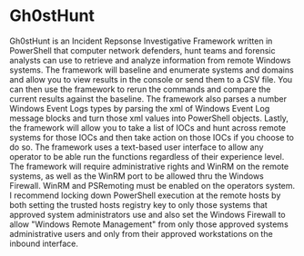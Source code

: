 # Gh0stHunt
Gh0stHunt is an Incident Repsonse Investigative Framework written in PowerShell that computer network defenders, hunt teams and forensic analysts can use to retrieve and analyze information from remote Windows systems. The framework will baseline and enumerate systems and domains and allow you to view results in the console or send them to a CSV file. You can then use the framework to rerun the commands and compare the current results against the baseline. The framework also parses a number Windows Event Logs types by parsing the xml of Windows Event Log message blocks and turn those xml values into PowerShell objects. Lastly, the framework will allow you to take a list of IOCs and hunt across remote systems for those IOCs and then take action on those IOCs if you choose to do so. The framework uses a text-based user interface to allow any operator to be able run the functions regardless of their experience level. The framework will require administrative rights and WinRM on the remote systems, as well as the WinRM port to be allowed thru the Windows Firewall. WinRM and PSRemoting must be enabled on the operators system. I recommend locking down PowerShell execution at the remote hosts by both setting the trusted hosts registry key to only those systems that approved system administrators use and also set the Windows Firewall to allow "Windows Remote Management" from only those approved systems administrative users and only from their approved workstations on the inbound interface.

